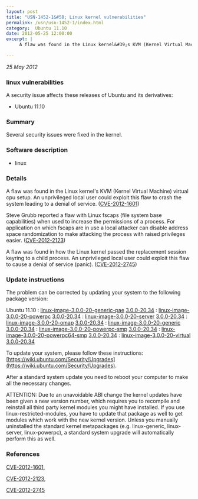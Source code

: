 ```yaml
---
layout: post
title: "USN-1452-1&#58; Linux kernel vulnerabilities"
permalink: /usn/usn-1452-1/index.html
category:  Ubuntu 11.10
date: 2012-05-25 12:00:00
excerpt: |
     A flaw was found in the Linux kernel&#39;s KVM (Kernel Virtual Machine) virtual cpu setup. An unprivileged local user could exploit this flaw to crash the system leading to a denial of service. ([CVE-2012-1601](http://people.ubuntu.com/~ubuntu-security/cve/CVE-2012-1601))
    
--- 
```

 
 

*25 May 2012*

### linux vulnerabilities

A security issue affects these releases of Ubuntu and its derivatives:

* Ubuntu 11.10

### Summary

Several security issues were fixed in the kernel. 

### Software description

* linux 

### Details

 A flaw was found in the Linux kernel&#39;s KVM (Kernel Virtual Machine) virtual cpu setup. An unprivileged local user could exploit this flaw to crash the system leading to a denial of service. ([CVE-2012-1601](http://people.ubuntu.com/~ubuntu-security/cve/CVE-2012-1601))

Steve Grubb reported a flaw with Linux fscaps (file system base capabilities) when used to increase the permissions of a process. For application on which fscaps are in use a local attacker can disable address space randomization to make attacking the process with raised privileges easier. ([CVE-2012-2123](http://people.ubuntu.com/~ubuntu-security/cve/CVE-2012-2123))

A flaw was found in how the Linux kernel passed the replacement session keyring to a child process. An unprivileged local user could exploit this flaw to cause a denial of service (panic). ([CVE-2012-2745](http://people.ubuntu.com/~ubuntu-security/cve/CVE-2012-2745)) 

### Update instructions

The problem can be corrected by updating your system to the following package version:

Ubuntu 11.10
 : [linux-image-3.0.0-20-generic-pae](https://launchpad.net/ubuntu/+source/linux) <span> [3.0.0-20.34](https://launchpad.net/ubuntu/+source/linux/3.0.0-20.34) </span> 
 : [linux-image-3.0.0-20-powerpc](https://launchpad.net/ubuntu/+source/linux) <span> [3.0.0-20.34](https://launchpad.net/ubuntu/+source/linux/3.0.0-20.34) </span> 
 : [linux-image-3.0.0-20-server](https://launchpad.net/ubuntu/+source/linux) <span> [3.0.0-20.34](https://launchpad.net/ubuntu/+source/linux/3.0.0-20.34) </span> 
 : [linux-image-3.0.0-20-omap](https://launchpad.net/ubuntu/+source/linux) <span> [3.0.0-20.34](https://launchpad.net/ubuntu/+source/linux/3.0.0-20.34) </span> 
 : [linux-image-3.0.0-20-generic](https://launchpad.net/ubuntu/+source/linux) <span> [3.0.0-20.34](https://launchpad.net/ubuntu/+source/linux/3.0.0-20.34) </span> 
 : [linux-image-3.0.0-20-powerpc-smp](https://launchpad.net/ubuntu/+source/linux) <span> [3.0.0-20.34](https://launchpad.net/ubuntu/+source/linux/3.0.0-20.34) </span> 
 : [linux-image-3.0.0-20-powerpc64-smp](https://launchpad.net/ubuntu/+source/linux) <span> [3.0.0-20.34](https://launchpad.net/ubuntu/+source/linux/3.0.0-20.34) </span> 
 : [linux-image-3.0.0-20-virtual](https://launchpad.net/ubuntu/+source/linux) <span> [3.0.0-20.34](https://launchpad.net/ubuntu/+source/linux/3.0.0-20.34) </span> 

To update your system, please follow these instructions: [https://wiki.ubuntu.com/Security/Upgrades](https://wiki.ubuntu.com/Security/Upgrades).

After a standard system update you need to reboot your computer to make all the necessary changes.

ATTENTION: Due to an unavoidable ABI change the kernel updates have been given a new version number, which requires you to recompile and reinstall all third party kernel modules you might have installed. If you use linux-restricted-modules, you have to update that package as well to get modules which work with the new kernel version. Unless you manually uninstalled the standard kernel metapackages (e.g. linux-generic, linux-server, linux-powerpc), a standard system upgrade will automatically perform this as well. 

### References

 
 [CVE-2012-1601](http://people.ubuntu.com/~ubuntu-security/cve/CVE-2012-1601), 

 [CVE-2012-2123](http://people.ubuntu.com/~ubuntu-security/cve/CVE-2012-2123), 

 [CVE-2012-2745](http://people.ubuntu.com/~ubuntu-security/cve/CVE-2012-2745)
 

